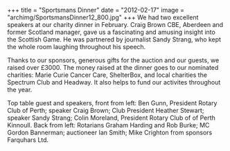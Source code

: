 +++
title = "Sportsmans Dinner"
date = "2012-02-17"
image = "archimg/SportsmansDinner12_800.jpg"
+++
We had two excellent speakers at our charity dinner in February. Craig Brown CBE, Aberdeen and former Scotland manager, gave us a fascinating and amusing insight into the Scottish Game. He was partnered by journalist Sandy Strang, who kept the whole room laughing throughout his speech.

Thanks to our sponsors, generous gifts for the auction and our guests, we raised over £3000. The money raised at the dinner goes to our nominated charities: Marie Curie Cancer Care, ShelterBox, and local charities the Spectrum Club and Headway. It also helps to fund our activites throughout the year.

Top table guest and speakers, front from left: Ben Gunn, President Rotary Club of Perth; speaker Craig Brown; Club President Heather Stewart; speaker Sandy Strang; Colin Moreland, President Rotary Club of of Perth Kinnoull. Back from left: Rotarians Graham Harding and Rob Burke; MC Gordon Bannerman; auctioneer Ian Smith; Mike Crighton from sponsors Farquhars Ltd.